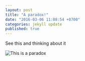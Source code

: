 ```yaml
---
layout: post
title: "A paradox!"
date: "2016-03-06 11:08:54 +0700"
categories: jekyll update
published: true
---
```


See this and thinking about it

![This is a paradox]({{site.baseurl}}/images/commitstrip1.jpg)

